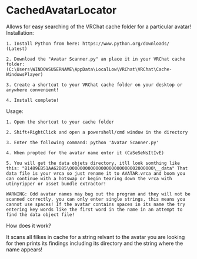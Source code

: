 # CachedAvatarLocator
Allows for easy searching of the VRChat cache folder for a particular avatar!
Installation:

	1. Install Python from here: https://www.python.org/downloads/ (Latest)
	
	2. Download the "Avatar Scanner.py" an place it in your VRChat cache folder: (C:\Users\WINDOWSUSERNAME\AppData\LocalLow\VRChat\VRChat\Cache-WindowsPlayer)
	
	3. Create a shortcut to your VRChat cache folder on your desktop or anywhere convenient!
	
	4. Install complete!
	
Usage:

	1. Open the shortcut to your cache folder
	
	2. Shift+RightClick and open a powershell/cmd window in the directory
	
	3. Enter the following command: python 'Avatar Scanner.py'
	
	4. When propted for the avatar name enter it (CaSeSeNsItIvE)
	
	5. You will get the data objets directory, itll look somthing like this: "B1489EB51AA62D85\00000000000000000000000002000000\__data" That data file is your vrca so just rename it to AVATAR.vrca and boom you can continue with a hotswap or begin tearing down the vrca with utinyripper or asset bundle extractor!
		
	WARNING: Odd avatar names may bug out the program and they will not be scanned correctly, you can only enter single strings, this means you cannot use spaces! If the avatar contains spaces in its name the try entering key words like the first word in the name in an attempt to find the data object file!
			 
How does it work?

It scans all filkes in cache for a string relvant to the avatar you are looking for then prints its findings including its directory and the string where the name appears!
